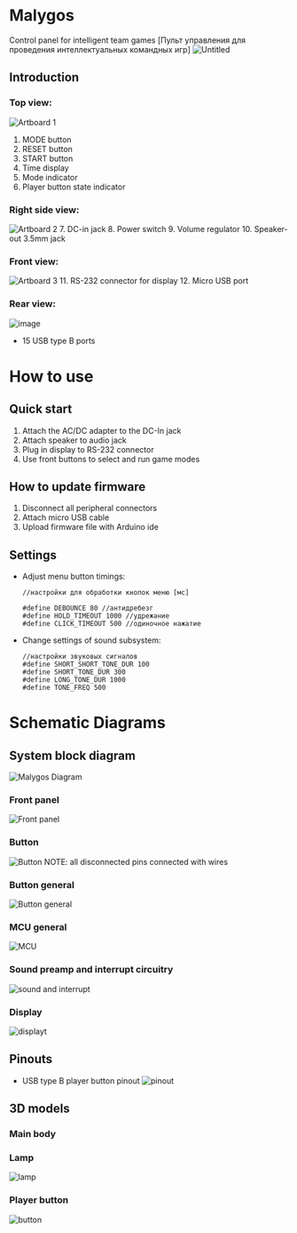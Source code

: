 # Malygos
Control panel for intelligent team games
[Пульт управления для проведения интеллектуальных командных игр]
![Untitled](https://user-images.githubusercontent.com/54314123/137319788-ccec4c78-6cbe-46f5-9a30-05d019a2019e.JPG)


Introduction
---
### Top view:
![Artboard 1](https://user-images.githubusercontent.com/54314123/137303006-9e96bf90-dd47-48e2-9a92-495c06d83456.png)
1. MODE button
2. RESET button
3. START button
4. Time display
5. Mode indicator
6. Player button state indicator

### Right side view:
![Artboard 2](https://user-images.githubusercontent.com/54314123/137315055-df0e9c35-79ad-4655-a752-640abe631d8b.png)
7. DC-in jack
8. Power switch
9. Volume regulator
10. Speaker-out 3.5mm jack 
### Front view:
![Artboard 3](https://user-images.githubusercontent.com/54314123/137315685-522b7b23-c030-4e0a-854c-928fd0ea4df7.png)
11. RS-232 connector for display
12. Micro USB port

### Rear view:
![image](https://user-images.githubusercontent.com/54314123/137315934-f6aca98a-af7f-4295-8fb9-7bb81112c131.png)
 - 15 USB type B ports

How to use
===
## Quick start
1. Attach the AC/DC adapter to the DC-In jack
2. Attach speaker to audio jack
3. Plug in display to RS-232 connector
4. Use front buttons to select and run game modes

## How to update firmware
1. Disconnect all peripheral connectors
2. Attach micro USB cable
3. Upload firmware file with Arduino ide


Settings
---
- Adjust menu button timings:
	```
	//настройки для обработки кнопок меню [мс]

	#define DEBOUNCE 80 //антидребезг
	#define HOLD_TIMEOUT 1000 //удрежание
	#define CLICK_TIMEOUT 500 //одиночное нажатие
	```
- Change settings of sound subsystem:
	```
	//настройки звуковых сигналов  
	#define SHORT_SHORT_TONE_DUR 100  
	#define SHORT_TONE_DUR 300  
	#define LONG_TONE_DUR 1000  
	#define TONE_FREQ 500
	```
	

Schematic Diagrams
===
## System block diagram
![Malygos Diagram](https://user-images.githubusercontent.com/54314123/137328062-9f11bbd6-0966-4423-834c-058434eea05f.png)
### Front panel
![Front panel](https://user-images.githubusercontent.com/54314123/137330713-57e81d27-af7b-445b-a6dc-227b47d18e88.png)

### Button
![Button](https://user-images.githubusercontent.com/54314123/137337599-0c6f3976-c660-4446-821b-c970a43d1695.png)
NOTE: all disconnected pins connected with wires
### Button general
![Button general](https://user-images.githubusercontent.com/54314123/137337667-c846fdd1-4eb5-4d7b-910f-a5f02ff11912.png)
### MCU general
![MCU](https://user-images.githubusercontent.com/54314123/137338031-9ddc6f52-7889-4602-b8a7-b0450a896589.png)
### Sound preamp and interrupt circuitry
![sound and interrupt](https://user-images.githubusercontent.com/54314123/137338257-ffad3237-c4b2-4a39-8651-c85a5b550bc1.png)

### Display
![displayt](https://user-images.githubusercontent.com/54314123/137338482-ecfbc6aa-3d41-4327-834c-86868dee4ab4.png)


Pinouts
---
- USB type B player button pinout
![pinout](https://user-images.githubusercontent.com/54314123/137340688-7850846f-8a02-4305-ba0d-f12852f4eaab.png)



3D models
---
### Main body

### Lamp
![lamp](https://user-images.githubusercontent.com/54314123/137341362-1e88ea72-3584-4d13-940f-cacdeef3fedf.png)
### Player button
![button](https://user-images.githubusercontent.com/54314123/137341550-47e094f2-5823-4099-9620-5d9f1b8d77ea.png)
  
<!--stackedit_data:
eyJoaXN0b3J5IjpbLTI0NTE0NTU1NCwtMTg2ODY5OTkxNCwyMD
cxNDk5NDAwLDI5NzgwMDY4MCwyMTM2OTg5NTEyLC0yMDE3Njcz
MDg1LDE5MjU3NzkzNzUsLTgwMTAwMDU1MSw3MzE5NTU5MDgsLT
E5ODM5NzIxNzksMTUxMjE3MDA5NCwtNjQzNjI0MDYzLDIxMDE5
NjIxNDksMjI5ODA1NjY4LC0xNDg0MjU4MTc1XX0=
-->